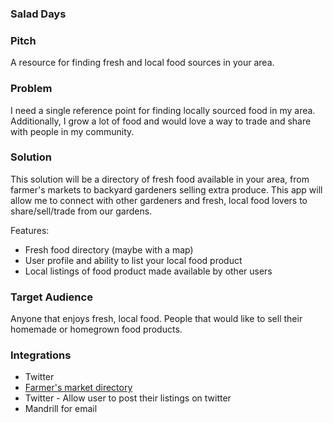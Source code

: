 ### Salad Days

### Pitch

A resource for finding fresh and local food sources in your area.

### Problem

I need a single reference point for finding locally sourced food in my area. Additionally, I grow a lot of food and would love a way to trade and share with people in my community.

### Solution

This solution will be a directory of fresh food available in your area, from farmer's markets to backyard gardeners selling extra produce. This app will allow me to connect with other gardeners and fresh, local food lovers to share/sell/trade from our gardens.

Features:

* Fresh food directory (maybe with a map)
* User profile and ability to list your local food product
* Local listings of food product made available by other users

### Target Audience

Anyone that enjoys fresh, local food. People that would like to sell their homemade or homegrown food products.

### Integrations

* Twitter
* [Farmer's market directory](http://catalog.data.gov/dataset/farmers-markets-geographic-data)
* Twitter - Allow user to post their listings on twitter
* Mandrill for email
